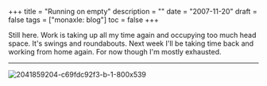 +++
title = "Running on empty"
description = ""
date = "2007-11-20"
draft = false
tags = ["monaxle: blog"]
toc = false
+++

Still here. Work is taking up all my time again and occupying too much head space. It's swings and roundabouts. Next week I'll be taking time back and working from home again. For now though I'm mostly exhausted. 

---

<img style="display:block;margin:auto" src="https://i.ibb.co/yc5BzNL6/exhausted.jpg" alt="2041859204-c69fdc92f3-b-1-800x539">